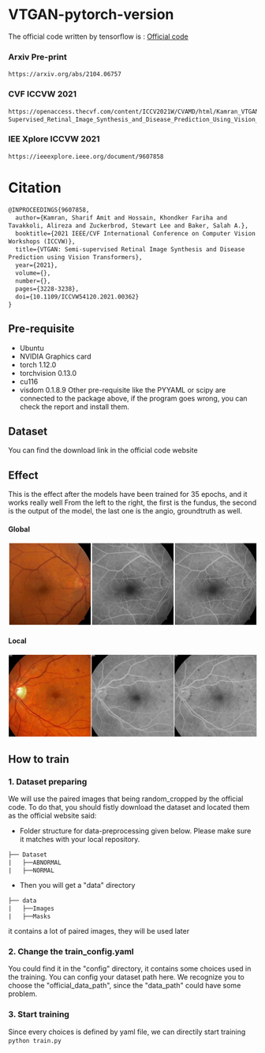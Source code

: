 # VTGAN-pytorch-version
The official code written by tensorflow is :
[Official code](https://github.com/SharifAmit/VTGAN)


### Arxiv Pre-print
```
https://arxiv.org/abs/2104.06757
```
### CVF ICCVW 2021
```
https://openaccess.thecvf.com/content/ICCV2021W/CVAMD/html/Kamran_VTGAN_Semi-Supervised_Retinal_Image_Synthesis_and_Disease_Prediction_Using_Vision_ICCVW_2021_paper.html
```
### IEE Xplore ICCVW 2021
```
https://ieeexplore.ieee.org/document/9607858
```
# Citation 
```
@INPROCEEDINGS{9607858,
  author={Kamran, Sharif Amit and Hossain, Khondker Fariha and Tavakkoli, Alireza and Zuckerbrod, Stewart Lee and Baker, Salah A.},
  booktitle={2021 IEEE/CVF International Conference on Computer Vision Workshops (ICCVW)}, 
  title={VTGAN: Semi-supervised Retinal Image Synthesis and Disease Prediction using Vision Transformers}, 
  year={2021},
  volume={},
  number={},
  pages={3228-3238},
  doi={10.1109/ICCVW54120.2021.00362}
}
```

## Pre-requisite
- Ubuntu
- NVIDIA Graphics card
- torch 1.12.0
- torchvision 0.13.0 
- cu116
- visdom 0.1.8.9
Other pre-requisite like the PYYAML or scipy are connected to the package above, 
if the program goes wrong, you can check the  report and install them.

## Dataset
You can find the download link in the official code website

## Effect
This is the effect after the models have been trained for 35 epochs, and it works really well
From the left to the right, the first is the fundus, the second is the output of the model, the last one is the angio, groundtruth as well.
#### Global
![35-global](/utils/35-global.jpg)
#### Local
![35-local](/utils/35-local.jpg)

## How to train
### 1. Dataset preparing
We will use the paired images that being random_cropped by the official code. To do that, you should fistly download the dataset
and located them as the official website said:
- Folder structure for data-preprocessing given below. Please make sure it matches with your local repository.
```
├── Dataset
|   ├──ABNORMAL
|   ├──NORMAL
```
- Then you will get a "data" directory
```
├── data
|   ├──Images
|   ├──Masks
```
it contains a lot of paired images, they will be used later

### 2. Change the train_config.yaml
You could find it in the "config" directory, it contains some choices used in the training. 
You can config your dataset path here. We recognize you to choose the "official_data_path", since the "data_path" could have some problem.

### 3. Start training
Since every choices is defined by yaml file, we can directily start training
```python train.py```


